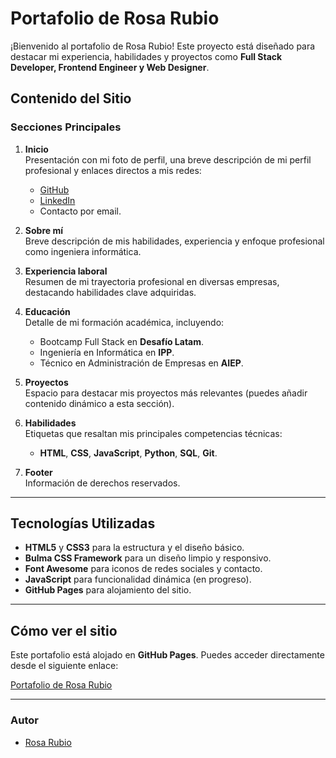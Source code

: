 # Portafolio de Rosa Rubio

¡Bienvenido al portafolio de Rosa Rubio! Este proyecto está diseñado para destacar mi experiencia, habilidades y proyectos como **Full Stack Developer, Frontend Engineer y Web Designer**.

## Contenido del Sitio

### Secciones Principales
1. **Inicio**  
   Presentación con mi foto de perfil, una breve descripción de mi perfil profesional y enlaces directos a mis redes:
   - [GitHub](https://github.com/PaulinaRubioP)
   - [LinkedIn](https://www.linkedin.com/in/rosa-rubio-pacheco-frontend/)
   - Contacto por email.

2. **Sobre mí**  
   Breve descripción de mis habilidades, experiencia y enfoque profesional como ingeniera informática.

3. **Experiencia laboral**  
   Resumen de mi trayectoria profesional en diversas empresas, destacando habilidades clave adquiridas.

4. **Educación**  
   Detalle de mi formación académica, incluyendo:
   - Bootcamp Full Stack en **Desafío Latam**.
   - Ingeniería en Informática en **IPP**.
   - Técnico en Administración de Empresas en **AIEP**.

5. **Proyectos**  
   Espacio para destacar mis proyectos más relevantes (puedes añadir contenido dinámico a esta sección).

6. **Habilidades**  
   Etiquetas que resaltan mis principales competencias técnicas:
   - **HTML**, **CSS**, **JavaScript**, **Python**, **SQL**, **Git**.

7. **Footer**  
   Información de derechos reservados.

---

## Tecnologías Utilizadas
- **HTML5** y **CSS3** para la estructura y el diseño básico.
- **Bulma CSS Framework** para un diseño limpio y responsivo.
- **Font Awesome** para iconos de redes sociales y contacto.
- **JavaScript** para funcionalidad dinámica (en progreso).
- **GitHub Pages** para alojamiento del sitio.

---

## Cómo ver el sitio
Este portafolio está alojado en **GitHub Pages**. Puedes acceder directamente desde el siguiente enlace:

[Portafolio de Rosa Rubio](https://paulinarubiop.github.io/Portafolio/)


---

### Autor
- [Rosa Rubio](https://github.com/PaulinaRubioP)
